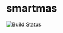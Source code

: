 # smartmas
[![Build Status](https://travis-ci.org/Risthart/smartmas.svg?branch=master)](https://travis-ci.org/Risthart/smartmas)
